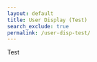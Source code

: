 ```yaml
---
layout: default
title: User Display (Test)
search_exclude: true
permalink: /user-disp-test/
---
```


Test